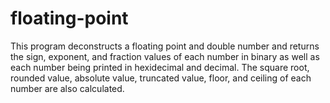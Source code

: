 # floating-point
This program deconstructs a floating point and double number and returns the sign, exponent, and fraction values of each number in binary as well as each number being printed in hexidecimal and decimal. The square root, rounded value, absolute value, truncated value, floor, and ceiling of each number are also calculated.
